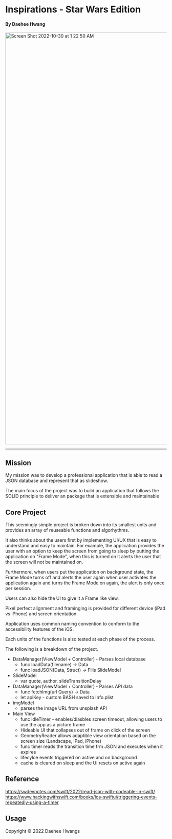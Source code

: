 # Inspirations - Star Wars Edition
#### By Daehee Hwang

<img width="1281" alt="Screen Shot 2022-10-30 at 1 22 50 AM" src="https://user-images.githubusercontent.com/102007615/198869372-19aeb429-17ec-4690-929c-81f19329676c.png">


----------------------
## Mission
My mission was to develop a professional application that is able to read a JSON database and represent that as slideshow.

The main focus of the project was to build an application that follows the SOLID principle to deliver an package that is extensible and maintainable

## Core Project

This seemingly simple project is broken down into its smallest units and provides an array of reuseable functions and algorhythms.

It also thinks about the users first by implementing UI/UX that is easy to understand and easy to maintain. For example, the application provides the user with an option to keep the screen from going to sleep by putting the application on "Frame Mode", when this is turned on it alerts the user that the screen will not be maintained on. 

Furthermore, when users put the application on background state, the Frame Mode turns off and alerts the user again when user activates the application again and turns the Frame Mode on again, the alert is only once per session.

Users can also hide the UI to give it a Frame like view.

Pixel perfect alignment and framinging is provided for different device (iPad vs iPhone) and screen orientation.

Application uses common naming convention to conform to the accessibility features of the iOS. 

Each units of the functions is also tested at each phase of the process.

The following is a breakdown of the project.

* DataManager(ViewModel + Controller) - Parses local database
    *    func loadData(filename) -> Data
    *    func loadJSON(Data, Struct) -> Fills SlideModel
* SlideModel
    * var quote, author, slideTransitionDelay  
* DataManager(ViewModel + Controller) - Parses API data
    *    func fetchImg(url Query) -> Data
    *    let apiKey - custom BASH saved to Info.plist
* imgModel
    *    parses the image URL from unsplash API
* Main View
    *    func idleTimer - enables/diasbles screen timeout, allowing users to use the app as a picture frame
    *    Hideable UI that collapses out of frame on click of the screen
    *    GeometryReader allows adaptible view orientation based on the screen size (Landscape, iPad, iPhone)
    *    func timer reads the transition time frm JSON and executes when it expires
    *    lifecylce events triggered on active and on background
    *    cache is cleared on sleep and the UI resets on active again

## Reference
https://swdevnotes.com/swift/2022/read-json-with-codeable-in-swift/
https://www.hackingwithswift.com/books/ios-swiftui/triggering-events-repeatedly-using-a-timer

## Usage
Copyright © 2022 Daehee Hwangs
